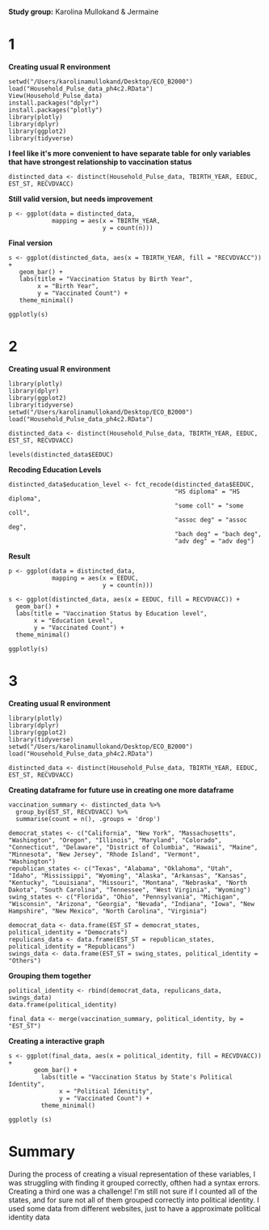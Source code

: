 **Study group:** Karolina Mullokand & Jermaine

# 1
**Creating usual R environment**

```
setwd("/Users/karolinamullokand/Desktop/ECO_B2000")
load("Household_Pulse_data_ph4c2.RData")
View(Household_Pulse_data)
install.packages("dplyr")
install.packages("plotly")
library(plotly)
library(dplyr)
library(ggplot2)
library(tidyverse)
```

**I feel like it's more convenient to have separate table for only variables that have strongest relationship to vaccination status**

```
distincted_data <- distinct(Household_Pulse_data, TBIRTH_YEAR, EEDUC, EST_ST, RECVDVACC)
```
**Still valid version, but needs improvement**

```
p <- ggplot(data = distincted_data,
            mapping = aes(x = TBIRTH_YEAR,
                          y = count(n)))
```

**Final version**

```
s <- ggplot(distincted_data, aes(x = TBIRTH_YEAR, fill = "RECVDVACC")) +
   geom_bar() +
   labs(title = "Vaccination Status by Birth Year",
        x = "Birth Year",
        y = "Vaccinated Count") +
   theme_minimal()
 
ggplotly(s)
```

# 2

**Creating usual R environment**

```
library(plotly)
library(dplyr)
library(ggplot2)
library(tidyverse)
setwd("/Users/karolinamullokand/Desktop/ECO_B2000")
load("Household_Pulse_data_ph4c2.RData")
```

```
distincted_data <- distinct(Household_Pulse_data, TBIRTH_YEAR, EEDUC, EST_ST, RECVDVACC)

levels(distincted_data$EEDUC)
```

**Recoding Education Levels**
```
distincted_data$education_level <- fct_recode(distincted_data$EEDUC,
                                              "HS diploma" = "HS diploma",
                                              "some coll" = "some coll",
                                              "assoc deg" = "assoc deg",
                                              "bach deg" = "bach deg",
                                              "adv deg" = "adv deg")
```

**Result**
```
p <- ggplot(data = distincted_data,
            mapping = aes(x = EEDUC,
                          y = count(n)))

s <- ggplot(distincted_data, aes(x = EEDUC, fill = RECVDVACC)) +
  geom_bar() +
  labs(title = "Vaccination Status by Education level",
       x = "Education Level",
       y = "Vaccinated Count") +
  theme_minimal()

ggplotly(s)
```

# 3
**Creating usual R environment**

```
library(plotly)
library(dplyr)
library(ggplot2)
library(tidyverse)
setwd("/Users/karolinamullokand/Desktop/ECO_B2000")
load("Household_Pulse_data_ph4c2.RData")

distincted_data <- distinct(Household_Pulse_data, TBIRTH_YEAR, EEDUC, EST_ST, RECVDVACC)
```
**Creating dataframe for future use in creating one more dataframe**

```
vaccination_summary <- distincted_data %>%
  group_by(EST_ST, RECVDVACC) %>%
  summarise(count = n(), .groups = 'drop')

democrat_states <- c("California", "New York", "Massachusetts", "Washington", "Oregon", "Illinois", "Maryland", "Colorado", "Connecticut", "Delaware", "District of Columbia", "Hawaii", "Maine", "Minnesota", "New Jersey", "Rhode Island", "Vermont",
"Washington")
republican_states <- c("Texas", "Alabama", "Oklahoma", "Utah", "Idaho", "Mississippi", "Wyoming", "Alaska", "Arkansas", "Kansas", "Kentucky", "Louisiana", "Missouri", "Montana", "Nebraska", "North Dakota", "South Carolina", "Tennessee", "West Virginia", "Wyoming")
swing_states <- c("Florida", "Ohio", "Pennsylvania", "Michigan", "Wisconsin", "Arizona", "Georgia", "Nevada", "Indiana", "Iowa", "New Hampshire", "New Mexico", "North Carolina", "Virginia")

democrat_data <- data.frame(EST_ST = democrat_states, political_identity = "Democrats")
repulicans_data <- data.frame(EST_ST = republican_states, political_identity = "Republicans")
swings_data <- data.frame(EST_ST = swing_states, political_identity = "Others")
```

**Grouping them together**

```
political_identity <- rbind(democrat_data, repulicans_data, swings_data)
data.frame(political_identity)

final_data <- merge(vaccination_summary, political_identity, by = "EST_ST")
```
**Creating a interactive graph**

```
s <- ggplot(final_data, aes(x = political_identity, fill = RECVDVACC)) +
       geom_bar() +
         labs(title = "Vaccination Status by State's Political Identity",
              x = "Political Idenitity",
              y = "Vaccinated Count") +
         theme_minimal()

ggplotly (s)
```


# Summary
During the process of creating a visual representation of these variables, I was struggling with finding it grouped correctly, ofthen had a syntax errors.
Creating a third one was a challenge! I'm still not sure if I counted all of the states, and for sure not all of them grouped correctly into political identity. I used some data from different websites, just to have a approximate political identity data








